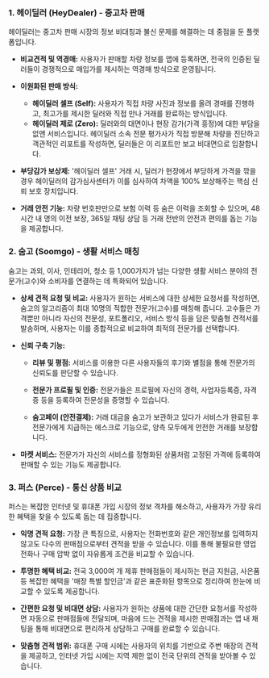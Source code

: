 ### 1. 헤이딜러 (HeyDealer) - 중고차 판매

헤이딜러는 중고차 판매 시장의 정보 비대칭과 불신 문제를 해결하는 데 중점을 둔 플랫폼입니다.

- **비교견적 및 역경매:** 사용자가 판매할 차량 정보를 앱에 등록하면, 전국의 인증된 딜러들이 경쟁적으로 매입가를 제시하는 역경매 방식으로 운영됩니다.  
    
- **이원화된 판매 방식:**
    - **헤이딜러 셀프 (Self):** 사용자가 직접 차량 사진과 정보를 올려 경매를 진행하고, 최고가를 제시한 딜러와 직접 만나 거래를 완료하는 방식입니다.
    - **헤이딜러 제로 (Zero):** 딜러와의 대면이나 현장 감가(가격 흥정)에 대한 부담을 없앤 서비스입니다. 헤이딜러 소속 전문 평가사가 직접 방문해 차량을 진단하고 객관적인 리포트를 작성하면, 딜러들은 이 리포트만 보고 비대면으로 입찰합니다.
- **부당감가 보상제:** '헤이딜러 셀프' 거래 시, 딜러가 현장에서 부당하게 가격을 깎을 경우 헤이딜러의 감가심사센터가 이를 심사하여 차액을 100% 보상해주는 핵심 신뢰 보호 장치입니다.  
    
- **거래 안전 기능:** 차량 번호판만으로 보험 이력 등 숨은 이력을 조회할 수 있으며, 48시간 내 명의 이전 보장, 365일 채팅 상담 등 거래 전반의 안전과 편의를 돕는 기능을 제공합니다.

### 2. 숨고 (Soomgo) - 생활 서비스 매칭

숨고는 과외, 이사, 인테리어, 청소 등 1,000가지가 넘는 다양한 생활 서비스 분야의 전문가(고수)와 소비자를 연결하는 데 특화되어 있습니다.  

- **상세 견적 요청 및 비교:** 사용자가 원하는 서비스에 대한 상세한 요청서를 작성하면, 숨고의 알고리즘이 최대 10명의 적합한 전문가(고수)를 매칭해 줍니다. 고수들은 가격뿐만 아니라 자신의 전문성, 포트폴리오, 서비스 방식 등을 담은 맞춤형 견적서를 발송하며, 사용자는 이를 종합적으로 비교하여 최적의 전문가를 선택합니다.  
    
- **신뢰 구축 기능:**
    - **리뷰 및 평점:** 서비스를 이용한 다른 사용자들의 후기와 별점을 통해 전문가의 신뢰도를 판단할 수 있습니다.  
        
    - **전문가 프로필 및 인증:** 전문가들은 프로필에 자신의 경력, 사업자등록증, 자격증 등을 등록하여 전문성을 증명할 수 있습니다.
    - **숨고페이 (안전결제):** 거래 대금을 숨고가 보관하고 있다가 서비스가 완료된 후 전문가에게 지급하는 에스크로 기능으로, 양측 모두에게 안전한 거래를 보장합니다.  
        
- **마켓 서비스:** 전문가가 자신의 서비스를 정형화된 상품처럼 고정된 가격에 등록하여 판매할 수 있는 기능도 제공합니다.  
    

### 3. 퍼스 (Perce) - 통신 상품 비교

퍼스는 복잡한 인터넷 및 휴대폰 가입 시장의 정보 격차를 해소하고, 사용자가 가장 유리한 혜택을 찾을 수 있도록 돕는 데 집중합니다.  

- **익명 견적 요청:** 가장 큰 특징으로, 사용자는 전화번호와 같은 개인정보를 입력하지 않고도 다수의 판매점으로부터 견적을 받을 수 있습니다. 이를 통해 불필요한 영업 전화나 구매 압박 없이 자유롭게 조건을 비교할 수 있습니다.  
    
- **투명한 혜택 비교:** 전국 3,000여 개 제휴 판매점들이 제시하는 현금 지원금, 사은품 등 복잡한 혜택을 '매장 특별 할인금'과 같은 표준화된 항목으로 정리하여 한눈에 비교할 수 있도록 제공합니다.  
    
- **간편한 요청 및 비대면 상담:** 사용자가 원하는 상품에 대한 간단한 요청서를 작성하면 자동으로 판매점들에 전달되며, 마음에 드는 견적을 제시한 판매점과는 앱 내 채팅을 통해 비대면으로 편리하게 상담하고 구매를 완료할 수 있습니다.  
    
- **맞춤형 견적 범위:** 휴대폰 구매 시에는 사용자의 위치를 기반으로 주변 매장의 견적을 제공하고, 인터넷 가입 시에는 지역 제한 없이 전국 단위의 견적을 받아볼 수 있습니다.  
    
